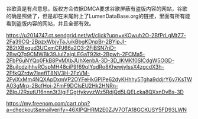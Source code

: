 谷歌真是有点意思。版权方会依据DMCA要求谷歌屏蔽有盗版内容的网站，谷歌的确是照做了，但是却在末尾附上了LumenDataBase.org的链接，里面有所有能看到盗版内容的网站，并且全部有效。


https://u2014747.ct.sendgrid.net/wf/click?upn=xKOwuh2O-2BfPrLgMtZ7-2Fa39CQ-2BpzxWbjvTaJuikBbgKDnpBr-2BYipJI-2B2tXBxqud3UCxmCPJ66a2O3-2FjBSN7riD-2BwQ7g9CMWBk39JulZaIgLEGaT92kt-2Bpwh-2FCMa5-2FbP6uNYQp0FkB8PvMXbJUhXenbA-3D-3D_IKMKf0SlCdgW5OGD-2BujIcdzjhhvROspMH48ciP9f69qIYqdRo8KhewjyIssX4zgcdX3h-2FfkQZrdw7leeflT8NV3H-2FzVM-2FyiXxMm4NQXApDxmVP2OYFeHkGPlPe62dyKHhhy5Tgha9ddjrY6v7KsTWA03gMrp-2BcfHoi-2FmF9DCIsEU2Hk2HNRn-2BIpJ2RxutU16nnn3t3IgiFGgHykvvzWz5RdjQd5LQELcka8QXxnDvBs-3D

https://my.freenom.com/cart.php?a=checkout&emailverify=46XIPQHRM2E0ZJV7OTA18GCKUSY5FD93LWN
